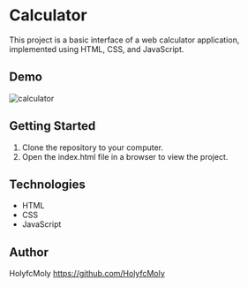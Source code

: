 # Calculator

This project is a basic interface of a web calculator application, implemented using HTML, CSS, and JavaScript.

## Demo
![calculator](https://github.com/HolyfcMoly/TicTacToe/assets/108127983/b25cfcb1-0f01-4d66-81b2-565573046fb1)

## Getting Started
1. Clone the repository to your computer.
2. Open the index.html file in a browser to view the project.

## Technologies

- HTML
- CSS
- JavaScript

## Author

HolyfcMoly
https://github.com/HolyfcMoly